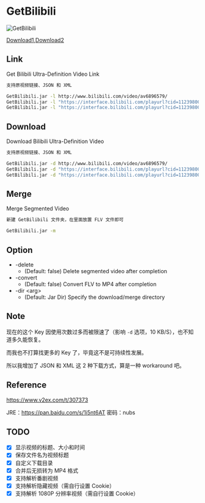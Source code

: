 # GetBilibili
![](http://ww4.sinaimg.cn/large/a15b4afegw1f80cg69rtpg20sp0ehte3 "GetBilibili")

[Download1](https://raw.githubusercontent.com/XhstormR/GetBilibili/master/GetBilibili.jar),[Download2](https://github.com/XhstormR/GetBilibili/releases/latest)

## Link
Get Bilibili Ultra-Definition Video Link
```bash
支持原视频链接、JSON 和 XML

GetBilibili.jar -l http://www.bilibili.com/video/av6896579/
GetBilibili.jar -l "https://interface.bilibili.com/playurl?cid=11239800&appkey=84956560bc028eb7&otype=json&type=flv&quality=3&sign=c639a8283b4180cf0c3d553de3387309"
GetBilibili.jar -l "https://interface.bilibili.com/playurl?cid=11239800&ts=1477907912&player=1&sign=d47cc63f6ca756e3d9b806b7068df18b"
```

## Download
Download Bilibili Ultra-Definition Video
```bash
支持原视频链接、JSON 和 XML

GetBilibili.jar -d http://www.bilibili.com/video/av6896579/
GetBilibili.jar -d "https://interface.bilibili.com/playurl?cid=11239800&appkey=84956560bc028eb7&otype=json&type=flv&quality=3&sign=c639a8283b4180cf0c3d553de3387309"
GetBilibili.jar -d "https://interface.bilibili.com/playurl?cid=11239800&ts=1477907912&player=1&sign=d47cc63f6ca756e3d9b806b7068df18b"
```

## Merge
Merge Segmented Video
```bash
新建 GetBilibili 文件夹，在里面放置 FLV 文件即可

GetBilibili.jar -m
```

## Option
* -delete
  * (Default: false) Delete segmented video after completion
* -convert
  * (Default: false) Convert FLV to MP4 after completion
* -dir \<arg\>
  * (Default: Jar Dir) Specify the download/merge directory

## Note
现在的这个 Key 因使用次数过多而被限速了（影响 `-d` 选项，10 KB/S），也不知道多久能恢复。

而我也不打算找更多的 Key 了，毕竟这不是可持续性发展。

所以我增加了 JSON 和 XML 这 2 种下载方式，算是一种 workaround 吧。

## Reference
https://www.v2ex.com/t/307373

JRE：https://pan.baidu.com/s/1i5nt6AT 密码：nubs

## TODO
- [x] 显示视频的标题、大小和时间
- [x] 保存文件名为视频标题
- [x] 自定义下载目录
- [x] 合并后无损转为 MP4 格式
- [x] 支持解析番剧视频
- [x] 支持解析隐藏视频（需自行设置 Cookie）
- [x] 支持解析 1080P 分辨率视频（需自行设置 Cookie）
